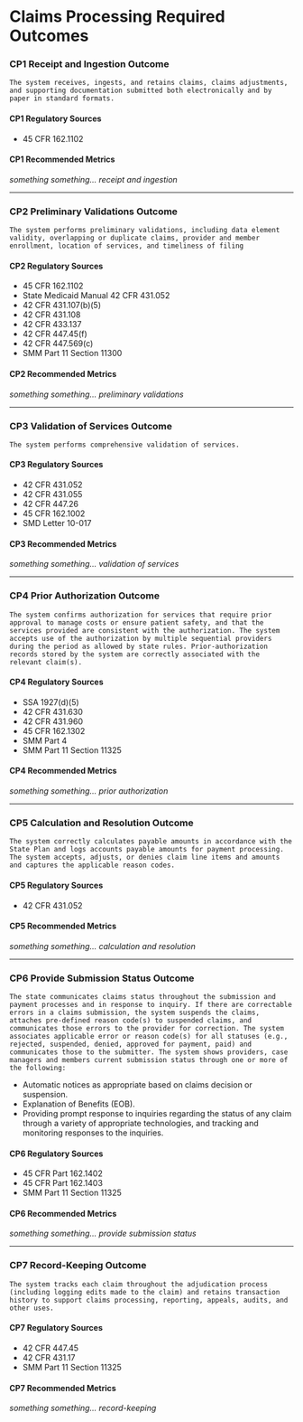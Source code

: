 # Claims Processing Required Outcomes

### CP1 Receipt and Ingestion Outcome

`The system receives, ingests, and retains claims, claims adjustments, and supporting documentation submitted both electronically and by paper in standard formats.`

#### CP1 Regulatory Sources
- 45 CFR 162.1102

#### CP1 Recommended Metrics
*something something... receipt and ingestion*

---

### CP2 Preliminary Validations Outcome

`The system performs preliminary validations, including data element validity, overlapping or duplicate claims, provider and member enrollment, location of services, and timeliness of filing`

#### CP2 Regulatory Sources
- 45 CFR 162.1102
- State Medicaid Manual 42 CFR 431.052
- 42 CFR 431.107(b)(5)
- 42 CFR 431.108
- 42 CFR 433.137
- 42 CFR 447.45(f)
- 42 CFR 447.569(c)
- SMM Part 11 Section 11300

#### CP2 Recommended Metrics
*something something... preliminary validations*

---

### CP3 Validation of Services Outcome

`The system performs comprehensive validation of services.`

#### CP3 Regulatory Sources
- 42 CFR 431.052
- 42 CFR 431.055
- 42 CFR 447.26
- 45 CFR 162.1002
- SMD Letter 10-017

#### CP3 Recommended Metrics
*something something... validation of services*

---

### CP4 Prior Authorization Outcome

`The system confirms authorization for services that require prior approval to manage costs or ensure patient safety, and that the services provided are consistent with the authorization. The system accepts use of the authorization by multiple sequential providers during the period as allowed by state rules. Prior-authorization records stored by the system are correctly associated with the relevant claim(s).`

#### CP4 Regulatory Sources
- SSA 1927(d)(5)
- 42 CFR 431.630
- 42 CFR 431.960
- 45 CFR 162.1302
- SMM Part 4
- SMM Part 11 Section 11325

#### CP4 Recommended Metrics
*something something... prior authorization*

---

### CP5 Calculation and Resolution Outcome

`The system correctly calculates payable amounts in accordance with the State Plan and logs accounts payable amounts for payment processing. The system accepts, adjusts, or denies claim line items and amounts and captures the applicable reason codes.`

#### CP5 Regulatory Sources
- 42 CFR 431.052

#### CP5 Recommended Metrics
*something something... calculation and resolution*

---

### CP6 Provide Submission Status Outcome

`The state communicates claims status throughout the submission and payment processes and in response to inquiry. If there are correctable errors in a claims submission, the system suspends the claims, attaches pre-defined reason code(s) to suspended claims, and communicates those errors to the provider for correction. The system associates applicable error or reason code(s) for all statuses (e.g., rejected, suspended, denied, approved for payment, paid) and communicates those to the submitter. The system shows providers, case managers and members current submission status through one or more of the following:`
- Automatic notices as appropriate based on claims decision or suspension.
- Explanation of Benefits (EOB).
- Providing prompt response to inquiries regarding the status of any claim through a variety of appropriate technologies, and tracking and monitoring responses to the inquiries.

#### CP6 Regulatory Sources
- 45 CFR Part 162.1402
- 45 CFR Part 162.1403
- SMM Part 11 Section 11325

#### CP6 Recommended Metrics
*something something... provide submission status*


---

### CP7 Record-Keeping Outcome

`The system tracks each claim throughout the adjudication process (including logging edits made to the claim) and retains transaction history to support claims processing, reporting, appeals, audits, and other uses.`

#### CP7 Regulatory Sources
- 42 CFR 447.45
- 42 CFR 431.17
- SMM Part 11 Section 11325

#### CP7 Recommended Metrics
*something something... record-keeping*
